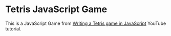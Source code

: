 # Tetris JavaScript Game

This is a JavaScript Game from [Writing a Tetris game in JavaScript](https://www.youtube.com/watch?v=H2aW5V46khA) YouTube tutorial.